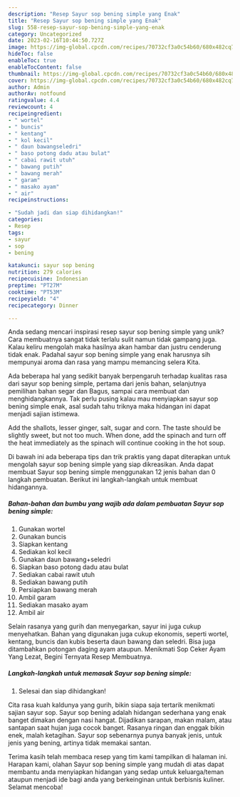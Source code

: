 ```yaml
---
description: "Resep Sayur sop bening simple yang Enak"
title: "Resep Sayur sop bening simple yang Enak"
slug: 558-resep-sayur-sop-bening-simple-yang-enak
category: Uncategorized
date: 2023-02-16T10:44:50.727Z
image: https://img-global.cpcdn.com/recipes/70732cf3a0c54b60/680x482cq70/sayur-sop-bening-simple-foto-resep-utama.jpg
hideToc: false
enableToc: true
enableTocContent: false
thumbnail: https://img-global.cpcdn.com/recipes/70732cf3a0c54b60/680x482cq70/sayur-sop-bening-simple-foto-resep-utama.jpg
cover: https://img-global.cpcdn.com/recipes/70732cf3a0c54b60/680x482cq70/sayur-sop-bening-simple-foto-resep-utama.jpg
author: Admin
authorAv: notfound
ratingvalue: 4.4
reviewcount: 4
recipeingredient:
- " wortel"
- " buncis"
- " kentang"
- " kol kecil"
- " daun bawangseledri"
- " baso potong dadu atau bulat"
- " cabai rawit utuh"
- " bawang putih"
- " bawang merah"
- " garam"
- " masako ayam"
- " air"
recipeinstructions:

- "Sudah jadi dan siap dihidangkan!"
categories:
- Resep
tags:
- sayur
- sop
- bening

katakunci: sayur sop bening 
nutrition: 279 calories
recipecuisine: Indonesian
preptime: "PT27M"
cooktime: "PT53M"
recipeyield: "4"
recipecategory: Dinner

---
```





Anda sedang mencari inspirasi resep sayur sop bening simple yang unik? Cara membuatnya sangat tidak terlalu sulit namun tidak gampang juga. Kalau keliru mengolah maka hasilnya akan hambar dan justru cenderung tidak enak. Padahal sayur sop bening simple yang enak harusnya sih mempunyai aroma dan rasa yang mampu memancing selera Kita.





Ada beberapa hal yang sedikit banyak berpengaruh terhadap kualitas rasa dari sayur sop bening simple, pertama dari jenis bahan, selanjutnya pemilihan bahan segar dan Bagus, sampai cara membuat dan menghidangkannya. Tak perlu pusing kalau mau menyiapkan sayur sop bening simple enak,      asal sudah tahu triknya maka hidangan ini dapat menjadi sajian istimewa.














Add the shallots, lesser ginger, salt, sugar and corn. The taste should be slightly sweet, but not too much. When done, add the spinach and turn off the heat immediately as the spinach will continue cooking in the hot soup.






Di bawah ini ada beberapa tips dan trik praktis yang dapat diterapkan untuk mengolah sayur sop bening simple yang siap dikreasikan. Anda dapat membuat Sayur sop bening simple menggunakan 12 jenis bahan dan 0 langkah pembuatan. Berikut ini langkah-langkah untuk membuat hidangannya.

<!--inarticleads1-->

##### Bahan-bahan dan bumbu yang wajib ada dalam pembuatan Sayur sop bening simple:

1. Gunakan  wortel
1. Gunakan  buncis
1. Siapkan  kentang
1. Sediakan  kol kecil
1. Gunakan  daun bawang+seledri
1. Siapkan  baso potong dadu atau bulat
1. Sediakan  cabai rawit utuh
1. Sediakan  bawang putih
1. Persiapkan  bawang merah
1. Ambil  garam
1. Sediakan  masako ayam
1. Ambil  air


Selain rasanya yang gurih dan menyegarkan, sayur ini juga cukup menyehatkan. Bahan yang digunakan juga cukup ekonomis, seperti wortel, kentang, buncis dan kubis beserta daun bawang dan seledri. Bisa juga ditambahkan potongan daging ayam ataupun. Menikmati Sop Ceker Ayam Yang Lezat, Begini Ternyata Resep Membuatnya. 

<!--inarticleads2-->

##### Langkah-langkah untuk memasak Sayur sop bening simple:


1. Selesai dan siap dihidangkan!

Cita rasa kuah kaldunya yang gurih, bikin siapa saja tertarik menikmati sajian sayur sop. Sayur sop bening adalah hidangan sederhana yang enak banget dimakan dengan nasi hangat. Dijadikan sarapan, makan malam, atau santapan saat hujan juga cocok banget. Rasanya ringan dan enggak bikin enek, malah ketagihan. Sayur sop sebenarnya punya banyak jenis, untuk jenis yang bening, artinya tidak memakai santan. 

Terima kasih telah membaca resep yang tim kami tampilkan di halaman ini. Harapan kami, olahan Sayur sop bening simple yang mudah di atas dapat membantu anda menyiapkan hidangan yang sedap untuk keluarga/teman ataupun menjadi ide bagi anda yang berkeinginan untuk berbisnis kuliner. Selamat mencoba!
